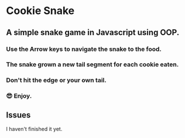 # Cookie Snake

  ## A simple snake game in Javascript using OOP.

### Use the Arrow keys to navigate the snake to the food.
### The snake grown a new tail segment for each cookie eaten.
### Don't hit the edge or your own tail.
### :sunglasses: Enjoy.

## Issues

I haven't finished it yet.